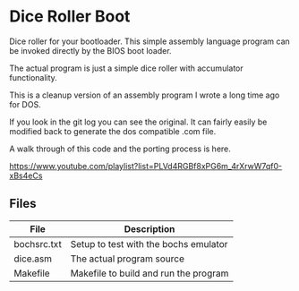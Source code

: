 Dice Roller Boot
================

Dice roller for your bootloader. This simple assembly language program can be
invoked directly by the BIOS boot loader.

The actual program is just a simple dice roller with accumulator functionality.

This is a cleanup version of an assembly program I wrote a long time ago for DOS.

If you look in the git log you can see the original. It can fairly easily be
modified back to generate the dos compatible .com file.

A walk through of this code and the porting process is here.

https://www.youtube.com/playlist?list=PLVd4RGBf8xPG6m_4rXrwW7qf0-xBs4eCs

## Files
|File         |Description                                               |
|-------------|----------------------------------------------------------|
|bochsrc.txt  |Setup to test with the bochs emulator                     |
|dice.asm     |The actual program source                                 |
|Makefile     |Makefile to build and run the program                     |


